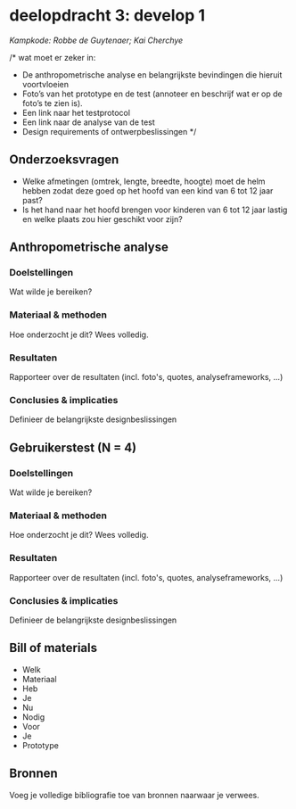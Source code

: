 # deelopdracht 3: develop 1

*Kampkode: Robbe de Guytenaer; Kai Cherchye*

/* 
wat moet er zeker in:
- De anthropometrische analyse en belangrijkste bevindingen die hieruit voortvloeien
- Foto’s van het prototype en de test (annoteer en beschrijf wat er op de foto’s te zien is).
- Een link naar het testprotocol
- Een link naar de analyse van de test
- Design requirements of ontwerpbeslissingen
*/

## Onderzoeksvragen

- Welke afmetingen (omtrek, lengte, breedte, hoogte) moet de helm hebben zodat deze goed op het hoofd van een kind van 6 tot 12 jaar past?
- Is het hand naar het hoofd brengen voor kinderen van 6 tot 12 jaar lastig en welke plaats zou hier geschikt voor zijn?

## Anthropometrische analyse

### Doelstellingen
Wat wilde je bereiken?
### Materiaal & methoden
Hoe onderzocht je dit? Wees volledig.
### Resultaten
Rapporteer over de resultaten (incl. foto's, quotes, analyseframeworks, ...)
### Conclusies & implicaties
Definieer de belangrijkste designbeslissingen


## Gebruikerstest (N = 4)

### Doelstellingen
Wat wilde je bereiken?
### Materiaal & methoden
Hoe onderzocht je dit? Wees volledig.
### Resultaten
Rapporteer over de resultaten (incl. foto's, quotes, analyseframeworks, ...)
### Conclusies & implicaties
Definieer de belangrijkste designbeslissingen


## Bill of materials
- Welk
- Materiaal
- Heb
- Je
- Nu
- Nodig
- Voor
- Je
- Prototype

## Bronnen
Voeg je volledige bibliografie toe van bronnen naarwaar je verwees.
